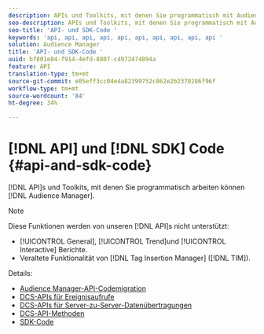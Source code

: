 ```yaml
---
description: APIs und Toolkits, mit denen Sie programmatisch mit Audience Manager arbeiten können.
seo-description: APIs und Toolkits, mit denen Sie programmatisch mit Audience Manager arbeiten können.
seo-title: 'API- und SDK-Code '
keywords: 'api, api, api, api, api, api, api, api, api, api '
solution: Audience Manager
title: 'API- und SDK-Code '
uuid: bf801e84-f914-4efd-8807-c4972474894a
feature: API
translation-type: tm+mt
source-git-commit: e05eff3cc04e4a82399752c862e2b2370286f96f
workflow-type: tm+mt
source-wordcount: '84'
ht-degree: 34%

---
```



# [!DNL API] und  [!DNL SDK] Code  {#api-and-sdk-code}

[!DNL API]s und Toolkits, mit denen Sie programmatisch arbeiten können  [!DNL Audience Manager].

>[!NOTE]
>
>Diese Funktionen werden von unseren [!DNL API]s nicht unterstützt:
>
>* [!UICONTROL General],  [!UICONTROL Trend]und  [!UICONTROL Interactive] Berichte.
>* Veraltete Funktionalität von [!DNL Tag Insertion Manager] ([!DNL TIM]).


Details:

* [Audience Manager-API-Codemigration](api-swagger-migration.md)
* [DCS-APIs für Ereignisaufrufe](dcs-intro/dcs-event-calls/dcs-event-calls.md)
* [DCS-APIs für Server-zu-Server-Datenübertragungen](dcs-intro/dcs-s2s/dcs-s2s.md)
* [DCS-API-Methoden](dcs-intro/dcs-api-reference/dcs-api-methods.md)
* [SDK-Code](/help/using/api/aam-sdk.md)
